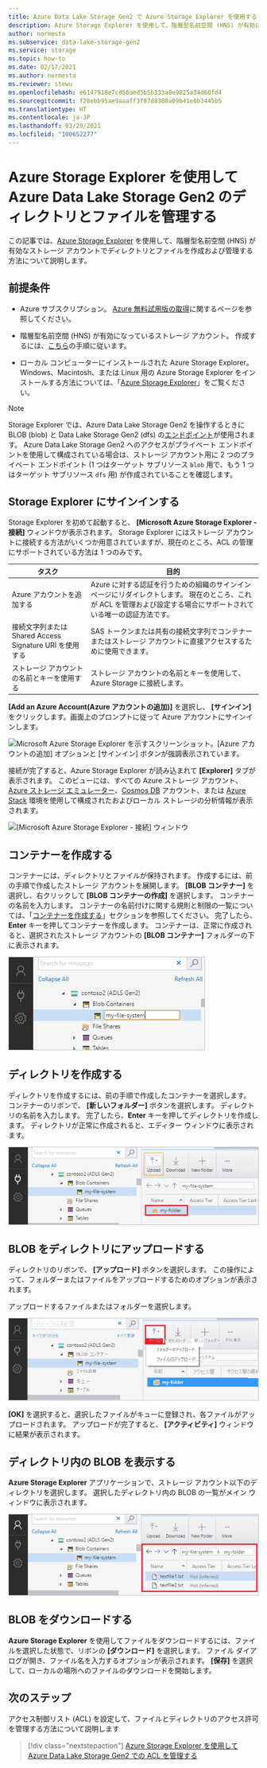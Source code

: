 ```yaml
---
title: Azure Data Lake Storage Gen2 で Azure Storage Explorer を使用する
description: Azure Storage Explorer を使用して、階層型名前空間 (HNS) が有効になっているストレージ アカウントで、ディレクトリとファイル、およびディレクトリのアクセス制御リスト (ACL) を管理します。
author: normesta
ms.subservice: data-lake-storage-gen2
ms.service: storage
ms.topic: how-to
ms.date: 02/17/2021
ms.author: normesta
ms.reviewer: stewu
ms.openlocfilehash: e6147918e7cd56aed5b5b333a8e9825a34d60fd4
ms.sourcegitcommit: f28ebb95ae9aaaff3f87d8388a09b41e0b3445b5
ms.translationtype: HT
ms.contentlocale: ja-JP
ms.lasthandoff: 03/29/2021
ms.locfileid: "100652277"
---
```

# <a name="use-azure-storage-explorer-to-manage-directories-and-files-in-azure-data-lake-storage-gen2"></a>Azure Storage Explorer を使用して Azure Data Lake Storage Gen2 のディレクトリとファイルを管理する

この記事では、[Azure Storage Explorer](https://azure.microsoft.com/features/storage-explorer/) を使用して、階層型名前空間 (HNS) が有効なストレージ アカウントでディレクトリとファイルを作成および管理する方法について説明します。

## <a name="prerequisites"></a>前提条件

- Azure サブスクリプション。 [Azure 無料試用版の取得](https://azure.microsoft.com/pricing/free-trial/)に関するページを参照してください。

- 階層型名前空間 (HNS) が有効になっているストレージ アカウント。 作成するには、[こちら](../common/storage-account-create.md)の手順に従います。

- ローカル コンピューターにインストールされた Azure Storage Explorer。 Windows、Macintosh、または Linux 用の Azure Storage Explorer をインストールする方法については、「[Azure Storage Explorer](https://azure.microsoft.com/features/storage-explorer/)」をご覧ください。

> [!NOTE]
> Storage Explorer では、Azure Data Lake Storage Gen2 を操作するときに BLOB (blob) と Data Lake Storage Gen2 (dfs) の[エンドポイント](../common/storage-private-endpoints.md#private-endpoints-for-azure-storage)が使用されます。 Azure Data Lake Storage Gen2 へのアクセスがプライベート エンドポイントを使用して構成されている場合は、ストレージ アカウント用に 2 つのプライベート エンドポイント (1 つはターゲット サブリソース `blob` 用で、もう 1 つはターゲット サブリソース `dfs` 用) が作成されていることを確認します。

## <a name="sign-in-to-storage-explorer"></a>Storage Explorer にサインインする

Storage Explorer を初めて起動すると、 **[Microsoft Azure Storage Explorer - 接続]** ウィンドウが表示されます。 Storage Explorer にはストレージ アカウントに接続する方法がいくつか用意されていますが、現在のところ、ACL の管理にサポートされている方法は 1 つのみです。

|タスク|目的|
|---|---|
|Azure アカウントを追加する | Azure に対する認証を行うための組織のサインイン ページにリダイレクトします。 現在のところ、これが ACL を管理および設定する場合にサポートされている唯一の認証方法です。|
|接続文字列または Shared Access Signature URI を使用する | SAS トークンまたは共有の接続文字列でコンテナーまたはストレージ アカウントに直接アクセスするために使用できます。 |
|ストレージ アカウントの名前とキーを使用する| ストレージ アカウントの名前とキーを使用して、Azure Storage に接続します。|

**[Add an Azure Account\(Azure アカウントの追加\)]** を選択し、 **[サインイン]** をクリックします。画面上のプロンプトに従って Azure アカウントにサインインします。

![Microsoft Azure Storage Explorer を示すスクリーンショット。[Azure アカウントの追加] オプションと [サインイン] ボタンが強調表示されています。](media/storage-quickstart-blobs-storage-explorer/connect.png)

接続が完了すると、Azure Storage Explorer が読み込まれて **[Explorer]** タブが表示されます。 このビューには、すべての Azure ストレージ アカウント、[Azure ストレージ エミュレーター](../common/storage-use-azurite.md?toc=%2fazure%2fstorage%2fblobs%2ftoc.json)、[Cosmos DB](../../cosmos-db/storage-explorer.md?toc=%2fazure%2fstorage%2fblobs%2ftoc.json) アカウント、または [Azure Stack](/azure-stack/user/azure-stack-storage-connect-se?toc=%2fazure%2fstorage%2fblobs%2ftoc.json) 環境を使用して構成されたおよびローカル ストレージの分析情報が表示されます。

![[Microsoft Azure Storage Explorer - 接続] ウィンドウ](media/storage-quickstart-blobs-storage-explorer/mainpage.png)

## <a name="create-a-container"></a>コンテナーを作成する

コンテナーには、ディレクトリとファイルが保持されます。 作成するには、前の手順で作成したストレージ アカウントを展開します。 **[BLOB コンテナー]** を選択し、右クリックして **[BLOB コンテナーの作成]** を選択します。 コンテナーの名前を入力します。 コンテナーの名前付けに関する規則と制限の一覧については、「[コンテナーを作成する](storage-quickstart-blobs-dotnet.md#create-a-container)」セクションを参照してください。 完了したら、**Enter** キーを押してコンテナーを作成します。 コンテナーは、正常に作成されると、選択されたストレージ アカウントの **[BLOB コンテナー]** フォルダーの下に表示されます。

![Microsoft Azure Storage Explorer - コンテナーの作成](media/data-lake-storage-explorer/creating-a-filesystem.png)

## <a name="create-a-directory"></a>ディレクトリを作成する

ディレクトリを作成するには、前の手順で作成したコンテナーを選択します。 コンテナーのリボンで、 **[新しいフォルダー]** ボタンを選択します。 ディレクトリの名前を入力します。 完了したら、**Enter** キーを押してディレクトリを作成します。 ディレクトリが正常に作成されると、エディター ウィンドウに表示されます。

![Microsoft Azure Storage Explorer - ディレクトリの作成](media/data-lake-storage-explorer/creating-a-directory.png)

## <a name="upload-blobs-to-the-directory"></a>BLOB をディレクトリにアップロードする

ディレクトリのリボンで、 **[アップロード]** ボタンを選択します。 この操作によって、フォルダーまたはファイルをアップロードするためのオプションが表示されます。

アップロードするファイルまたはフォルダーを選択します。

![Microsoft Azure Storage Explorer - BLOB のアップロード](media/data-lake-storage-explorer/upload-file.png)

**[OK]** を選択すると、選択したファイルがキューに登録され、各ファイルがアップロードされます。 アップロードが完了すると、 **[アクティビティ]** ウィンドウに結果が表示されます。

## <a name="view-blobs-in-a-directory"></a>ディレクトリ内の BLOB を表示する

**Azure Storage Explorer** アプリケーションで、ストレージ アカウント以下のディレクトリを選択します。 選択したディレクトリ内の BLOB の一覧がメイン ウィンドウに表示されます。

![Microsoft Azure Storage Explorer - ディレクトリ内の BLOB の一覧](media/data-lake-storage-explorer/list-files.png)

## <a name="download-blobs"></a>BLOB をダウンロードする

**Azure Storage Explorer** を使用してファイルをダウンロードするには、ファイルを選択した状態で、リボンの **[ダウンロード]** を選択します。 ファイル ダイアログが開き、ファイル名を入力するオプションが表示されます。 **[保存]** を選択して、ローカルの場所へのファイルのダウンロードを開始します。

## <a name="next-steps"></a>次のステップ

アクセス制御リスト (ACL) を設定して、ファイルとディレクトリのアクセス許可を管理する方法について説明します

> [!div class="nextstepaction"]
> [Azure Storage Explorer を使用して Azure Data Lake Storage Gen2 での ACL を管理する](./data-lake-storage-explorer-acl.md)
